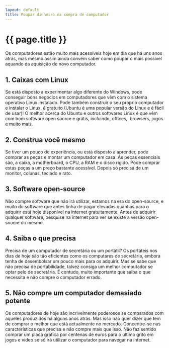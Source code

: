 ```yaml
---
layout: default
title: Poupar dinheiro na compra de computador
---
```


# {{ page.title }}

Os computadores estão muito mais acessíveis hoje em dia que há uns anos atrás, mas mesmo assim ainda convém saber como poupar o mais possível aquando da aquisição de novo computador.

## 1. Caixas com Linux

Se está disposto a experimentar algo diferente do Windows, pode conseguir bons negócios em computadores que vêm com o sistema operativo Linux instalado. Pode também construir o seu próprio computador e instalar o Linux, é gratuito (Ubuntu é uma popular versão do Linux e é fácil de usar)! O melhor acerca do Ubuntu e outros softwares Linux é que vêm com bom software open source e grátis, incluindo, offices,  browsers, jogos e muito mais.

## 2. Construa você mesmo

Se tiver um pouco de experiência, ou está disposto a aprender, pode comprar as peças e montar um computador em casa. As peças essenciais são, a caixa, a motherboard, o CPU, a RAM e o disco rigido. Pode comprar estas peças a um preço bastante acessível. Depois só precisa de um monitor, colunas, teclado e rato.

## 3. Software open-source

Não compre software que não irá utilizar, estamos na era do open-source, e muito do software que antes tinha de pagar elevadas quantias para o adquirir está hoje disponível na internet gratuitamente. Antes de adquirir qualquer software, pesquise na internet para ver se existe a versão open-source do mesmo.

## 4. Saiba o que precisa

Precisa de um computador de secretária ou um portátil? Os portáteis nos dias de hoje são tão eficientes como os computares de secretária, embora tenha de desembolsar um pouco mais para os adquirir. Mas se sabe que não precisa de portabilidade, talvez consiga um melhor computador se optar pelo de secretária. É contudo, muito importante que saiba o que necessita e não compre o computador errado.

## 5. Não compre um computador demasiado potente

Os computadores de hoje são incrivelmente poderosos se comparados com aqueles produzidos há alguns anos atrás. Mas isso não quer dizer que tem de comprar o melhor que está actualmente no mercado. Concentre-se nas características que precisa e não compre mais que isso. Não faz sentido comprar um placa gráfica por centenas de euros para o último grito em jogos e vídeo se só irá utilizar o computador para navegar na internet.